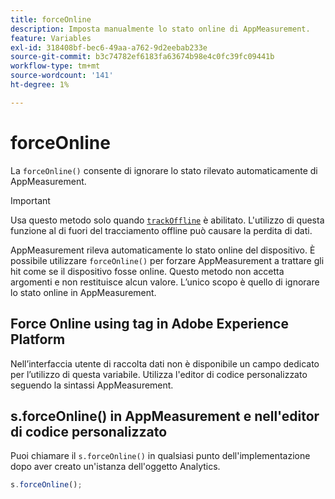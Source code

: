 ```yaml
---
title: forceOnline
description: Imposta manualmente lo stato online di AppMeasurement.
feature: Variables
exl-id: 318408bf-bec6-49aa-a762-9d2eebab233e
source-git-commit: b3c74782ef6183fa63674b98e4c0fc39fc09441b
workflow-type: tm+mt
source-wordcount: '141'
ht-degree: 1%

---
```


# forceOnline

La `forceOnline()` consente di ignorare lo stato rilevato automaticamente di AppMeasurement.

>[!IMPORTANT]
>
>Usa questo metodo solo quando [`trackOffline`](../config-vars/trackoffline.md) è abilitato. L&#39;utilizzo di questa funzione al di fuori del tracciamento offline può causare la perdita di dati.

AppMeasurement rileva automaticamente lo stato online del dispositivo. È possibile utilizzare `forceOnline()` per forzare AppMeasurement a trattare gli hit come se il dispositivo fosse online. Questo metodo non accetta argomenti e non restituisce alcun valore. L’unico scopo è quello di ignorare lo stato online in AppMeasurement.

## Force Online using tag in Adobe Experience Platform

Nell’interfaccia utente di raccolta dati non è disponibile un campo dedicato per l’utilizzo di questa variabile. Utilizza l&#39;editor di codice personalizzato seguendo la sintassi AppMeasurement.

## s.forceOnline() in AppMeasurement e nell&#39;editor di codice personalizzato

Puoi chiamare il `s.forceOnline()` in qualsiasi punto dell&#39;implementazione dopo aver creato un&#39;istanza dell&#39;oggetto Analytics.

```js
s.forceOnline();
```
